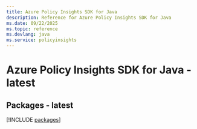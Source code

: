 ```yaml
---
title: Azure Policy Insights SDK for Java
description: Reference for Azure Policy Insights SDK for Java
ms.date: 09/22/2025
ms.topic: reference
ms.devlang: java
ms.service: policyinsights
---
```

# Azure Policy Insights SDK for Java - latest
## Packages - latest
[!INCLUDE [packages](policy-insights-index.md)]